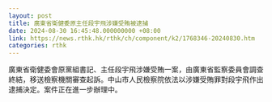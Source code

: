 ```yaml
---
layout: post
title: 廣東省衛健委原主任段宇飛涉嫌受賄被逮捕
date: 2024-08-30 16:45:48.000000000 +08:00
link: https://news.rthk.hk/rthk/ch/component/k2/1768346-20240830.htm
categories: rthk
---
```


廣東省衛健委會原黨組書記、主任段宇飛涉嫌受賄一案，由廣東省監察委員會調查終結，移送檢察機關審查起訴。中山市人民檢察院依法以涉嫌受賄罪對段宇飛作出逮捕決定。案件正在進一步辦理中。
